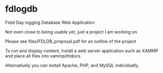 # fdlogdb
Field Day logging Database Web Application

Not even close to being usable yet, just a project I am working on

Please see files/FDLDB_proposal.pdf for an outline of the project

To run and display content, install a web server application such as XAMMP and place all files into xammp/htdocs.

Alternatively you can install Apache, PHP, and MySQL individually.
